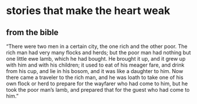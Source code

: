 # stories that make the heart weak

## from the bible

“There were two men in a certain city, the one rich and the other poor. The rich man had very many flocks and herds; but the poor man had nothing but one little ewe lamb, which he had bought. He brought it up, and it grew up with him and with his children; it used to eat of his meager fare, and drink from his cup, and lie in his bosom, and it was like a daughter to him. Now there came a traveler to the rich man, and he was loath to take one of his own flock or herd to prepare for the wayfarer who had come to him, but he took the poor man’s lamb, and prepared that for the guest who had come to him.”
